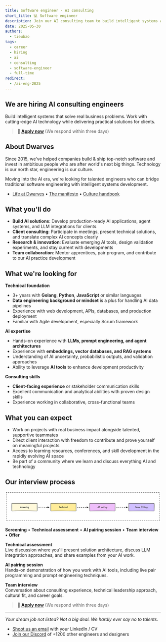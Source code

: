 ```yaml
---
title: Software engineer - AI consulting
short_title: 💻 Software engineer
description: Join our AI consulting team to build intelligent systems and deliver AI solutions for clients. We're looking for experienced engineers who can ship production-ready AI applications and communicate complex concepts clearly.
date: 2025-05-30
authors:
  - tieubao
tags:
  - career
  - hiring
  - ai
  - consulting
  - software-engineer
  - full-time
redirect:
  - /ai-eng-2025
---
```


## We are hiring AI consulting engineers

Build intelligent systems that solve real business problems. Work with cutting-edge AI technology while delivering practical solutions for clients.

> **🤘 [Apply now](mailto:hr@d.foundation)** (We respond within three days)

## About Dwarves

Since 2015, we've helped companies build & ship top-notch software and invest in ambitious people who are after world's next big things. Technology is our north star, engineering is our culture.

Moving into the AI era, we're looking for talented engineers who can bridge traditional software engineering with intelligent systems development.

- [Life at Dwarves](/careers/life) • [The manifesto](/careers/manifesto) • [Culture handbook](/careers/culture)

## What you'll do

- **Build AI solutions**: Develop production-ready AI applications, agent systems, and LLM integrations for clients
- **Client consulting**: Participate in meetings, present technical solutions, and translate complex AI concepts clearly
- **Research & innovation**: Evaluate emerging AI tools, design validation experiments, and stay current with developments
- **Team collaboration**: Mentor apprentices, pair program, and contribute to our AI practice development

## What we're looking for

**Technical foundation**

- 3+ years with **Golang**, **Python**, **JavaScript** or similar languages
- **Data engineering background or mindset** is a plus for handling AI data pipelines
- Experience with web development, APIs, databases, and production deployment
- Familiar with Agile development, especially Scrum framework

**AI expertise**

- Hands-on experience with **LLMs, prompt engineering, and agent architectures**
- Experience with **embeddings, vector databases, and RAG systems**
- Understanding of AI uncertainty, probabilistic outputs, and validation approaches
- Ability to leverage **AI tools** to enhance development productivity

**Consulting skills**

- **Client-facing experience** or stakeholder communication skills
- Excellent communication and analytical abilities with proven design skills
- Experience working in collaborative, cross-functional teams

## What you can expect

- Work on projects with real business impact alongside talented, supportive teammates
- Direct client interaction with freedom to contribute and prove yourself on meaningful projects
- Access to learning resources, conferences, and skill development in the rapidly evolving AI space
- Be part of a community where we learn and discuss everything AI and technology

## Our interview process

![](assets/hiring-process.png)

**Screening** • **Technical assessment** • **AI pairing session** • **Team interview** • **Offer**

**Technical assessment**\
Live discussion where you'll present solution architecture, discuss LLM integration approaches, and share examples from your AI work.

**AI pairing session**\
Hands-on demonstration of how you work with AI tools, including live pair programming and prompt engineering techniques.

**Team interview**\
Conversation about consulting experience, technical leadership approach, cultural fit, and career goals.

> **🤘 [Apply now](mailto:hr@d.foundation)** (We respond within three days)

---

_Your dream job not listed?_
_Not a big deal. We hardly ever say no to talents._

- [Shoot us an email](mailto:hr@d.foundation) with your LinkedIn / CV
- [Join our Discord](https://discord.gg/dfoundation) of +1200 other engineers and designers
